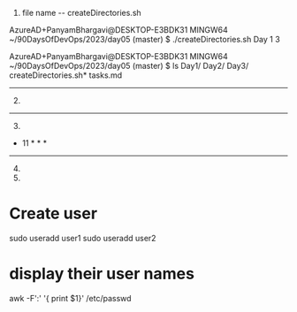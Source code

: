 1. file name -- createDirectories.sh

AzureAD+PanyamBhargavi@DESKTOP-E3BDK31 MINGW64 ~/90DaysOfDevOps/2023/day05 (master)
$ ./createDirectories.sh Day 1 3

AzureAD+PanyamBhargavi@DESKTOP-E3BDK31 MINGW64 ~/90DaysOfDevOps/2023/day05 (master)
$ ls
Day1/  Day2/  Day3/  createDirectories.sh*  tasks.md

-----------------------------
2.

------------------------
3.

* 11 * * * <filename>

--------------------------

4.
5.

# Create user 

sudo useradd user1
sudo useradd user2

# display their user names

awk -F':' '{ print $1}' /etc/passwd


